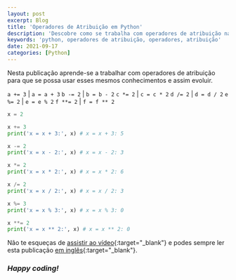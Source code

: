 ```yaml
---
layout: post
excerpt: Blog
title: 'Operadores de Atribuição em Python'
description: 'Descobre como se trabalha com operadores de atribuição na linguagem de programação Python. Obtém respostas às tuas dúvidas com a teoria e os exemplos apresentados.'
keywords: 'python, operadores de atribuição, operadores, atribuição'
date: 2021-09-17
categories: [Python]
---
```


Nesta publicação aprende-se a trabalhar com operadores de atribuição para que se possa usar esses mesmos conhecimentos e assim evoluir.

`a += 3` | `a = a + 3`
`b -= 2` | `b = b - 2`
`c *= 2` | `c = c * 2`
`d /= 2` | `d = d / 2`
`e %= 2` | `e = e % 2`
`f **= 2` | `f = f ** 2`

```python
x = 2

x += 3
print('x = x + 3:', x) # x = x + 3: 5

x -= 2
print('x = x - 2:', x) # x = x - 2: 3

x *= 2
print('x = x * 2:', x) # x = x * 2: 6

x /= 2
print('x = x / 2:', x) # x = x / 2: 3

x %= 3
print('x = x % 3:', x) # x = x % 3: 0

x **= 2
print('x = x ** 2:', x) # x = x ** 2: 0
```

Não te esqueças de [assistir ao vídeo](https://youtu.be/gV9e6zsEO5M){:target="\_blank"} e podes sempre ler esta publicação [em inglês](https://nelsonsilvadev.com/blog/20210917/assignment-operators-in-python/){:target="\_blank"}.

### _Happy coding!_
